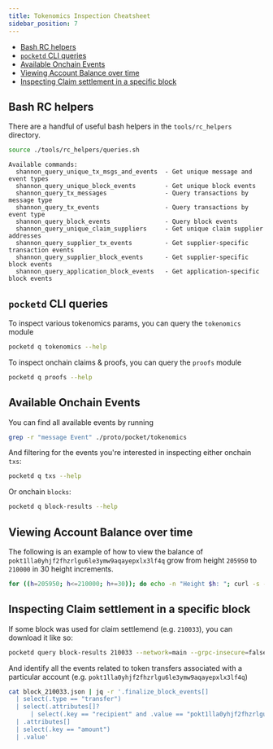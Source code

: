 ```yaml
---
title: Tokenomics Inspection Cheatsheet
sidebar_position: 7
---
```


- [Bash RC helpers](#bash-rc-helpers)
- [`pocketd` CLI queries](#pocketd-cli-queries)
- [Available Onchain Events](#available-onchain-events)
- [Viewing Account Balance over time](#viewing-account-balance-over-time)
- [Inspecting Claim settlement in a specific block](#inspecting-claim-settlement-in-a-specific-block)

## Bash RC helpers

There are a handful of useful bash helpers in the `tools/rc_helpers` directory.

```bash
source ./tools/rc_helpers/queries.sh
```

```text
Available commands:
  shannon_query_unique_tx_msgs_and_events  - Get unique message and event types
  shannon_query_unique_block_events        - Get unique block events
  shannon_query_tx_messages                - Query transactions by message type
  shannon_query_tx_events                  - Query transactions by event type
  shannon_query_block_events               - Query block events
  shannon_query_unique_claim_suppliers     - Get unique claim supplier addresses
  shannon_query_supplier_tx_events         - Get supplier-specific transaction events
  shannon_query_supplier_block_events      - Get supplier-specific block events
  shannon_query_application_block_events   - Get application-specific block events
```

## `pocketd` CLI queries

To inspect various tokenomics params, you can query the `tokenomics` module

```bash
pocketd q tokenomics --help
```

To inspect onchain claims & proofs, you can query the `proofs` module

```bash
pocketd q proofs --help
```

## Available Onchain Events

You can find all available events by running

```bash
grep -r "message Event" ./proto/pocket/tokenomics
```

And filtering for the events you're interested in inspecting either onchain `txs`:

```bash
pocketd q txs --help
```

Or onchain `blocks`:

```bash
pocketd q block-results --help
```

## Viewing Account Balance over time

The following is an example of how to view the balance of `pokt1lla0yhjf2fhzrlgu6le3ymw9aqayepxlx3lf4q` grow from height `205950` to `210000` in 30 height increments.

```bash
for ((h=205950; h<=210000; h+=30)); do echo -n "Height $h: "; curl -s -H "x-cosmos-block-height: $h" https://shannon-grove-api.mainnet.poktroll.com/cosmos/bank/v1beta1/balances/pokt1lla0yhjf2fhzrlgu6le3ymw9aqayepxlx3lf4q | jq -r '.balances[0].amount // "0"'; done
```

## Inspecting Claim settlement in a specific block

If some block was used for claim settlemend (e.g. `210033`), you can download it like so:

```bash
pocketd query block-results 210033 --network=main --grpc-insecure=false -o json >> block_210033.json
```

And identify all the events related to token transfers associated with a particular account (e.g. `pokt1lla0yhjf2fhzrlgu6le3ymw9aqayepxlx3lf4q`)

```bash
cat block_210033.json | jq -r '.finalize_block_events[]
  | select(.type == "transfer")
  | select(.attributes[]?
      | select(.key == "recipient" and .value == "pokt1lla0yhjf2fhzrlgu6le3ymw9aqayepxlx3lf4q"))
  | .attributes[]
  | select(.key == "amount")
  | .value'
```
